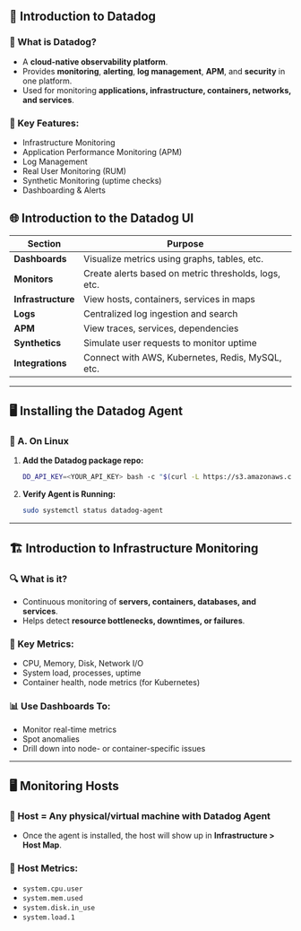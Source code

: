 
## 🧠  **Introduction to Datadog**

### 🔹 What is Datadog?

* A **cloud-native observability platform**.
* Provides **monitoring**, **alerting**, **log management**, **APM**, and **security** in one platform.
* Used for monitoring **applications, infrastructure, containers, networks, and services**.

### 🔹 Key Features:

* Infrastructure Monitoring
* Application Performance Monitoring (APM)
* Log Management
* Real User Monitoring (RUM)
* Synthetic Monitoring (uptime checks)
* Dashboarding & Alerts


## 🌐  **Introduction to the Datadog UI**



| Section            | Purpose                                              |
| ------------------ | ---------------------------------------------------- |
| **Dashboards**     | Visualize metrics using graphs, tables, etc.         |
| **Monitors**       | Create alerts based on metric thresholds, logs, etc. |
| **Infrastructure** | View hosts, containers, services in maps             |
| **Logs**           | Centralized log ingestion and search                 |
| **APM**            | View traces, services, dependencies                  |
| **Synthetics**     | Simulate user requests to monitor uptime             |
| **Integrations**   | Connect with AWS, Kubernetes, Redis, MySQL, etc.     |

---

## 🖥️  **Installing the Datadog Agent**

### 📍 A. On **Linux**

1. **Add the Datadog package repo:**

   ```bash
   DD_API_KEY=<YOUR_API_KEY> bash -c "$(curl -L https://s3.amazonaws.com/dd-agent/scripts/install_script.sh)"
   ```

2. **Verify Agent is Running:**

   ```bash
   sudo systemctl status datadog-agent 
   ```




---

## 🏗️ **Introduction to Infrastructure Monitoring**

### 🔍 What is it?

* Continuous monitoring of **servers, containers, databases, and services**.
* Helps detect **resource bottlenecks, downtimes, or failures**.

### 🔧 Key Metrics:

* CPU, Memory, Disk, Network I/O
* System load, processes, uptime
* Container health, node metrics (for Kubernetes)

### 📊 Use Dashboards To:

* Monitor real-time metrics
* Spot anomalies
* Drill down into node- or container-specific issues

---

## 🖥️ **Monitoring Hosts**

### 🔹 Host = Any physical/virtual machine with Datadog Agent

* Once the agent is installed, the host will show up in **Infrastructure > Host Map**.

### 🔹 Host Metrics:

* `system.cpu.user`
* `system.mem.used`
* `system.disk.in_use`
* `system.load.1`
